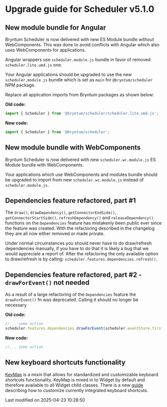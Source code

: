 # Upgrade guide for Scheduler v5.1.0

## New module bundle for Angular

Bryntum Scheduler is now delivered with new ES Module bundle without WebComponents. This was done to avoid conflicts
with Angular which also uses WebComponents for applications.

Angular wrappers use `scheduler.module.js` bundle in favor of removed `scheduler.lite.umd.js` one.

Your Angular applications should be upgraded to use the new `scheduler.module.js` bundle which is set as `main` for
`@bryntum/scheduler` NPM package.

Replace all application imports from Bryntum packages as shown below:

**Old code:**

```javascript
import { Scheduler } from '@bryntum/scheduler/scheduler.lite.umd.js';
```

**New code:**

```javascript
import { Scheduler } from '@bryntum/scheduler';
```

## New module bundle with WebComponents

Bryntum Scheduler is now delivered with new `scheduler.wc.module.js` ES Module bundle with WebComponents.

Your applications which use WebComponents and modules bundle should be upgraded to import from new 
`scheduler.wc.module.js` instead of `scheduler.module.js`.

## Dependencies feature refactored, part #1

The `draw()`, `drawDependency()`, `getConnectorEndSide()`, `getConnectorStartSide()`, `refreshDependency()` and 
`releaseDependency()` functions on the `Dependencies` feature has mistakenly been public ever since the feature was 
created. With the refactoring described in the changelog they are all now either removed or made private.

Under normal circumstances you should never have to do draw/refresh dependencies manually, if you have to do that it is
likely a bug that we would appreciate a report of. After the refactoring the only available option to draw/refresh is by
calling: `scheduler.features.dependencies.refresh()`. 

## Dependencies feature refactored, part #2 - `drawForEvent()` not needed

As a result of a large refactoring of the `Dependencies` feature the `drawForEvent()` fn was deprecated. Calling it
should no longer be necessary.

**Old code:**
```javascript
//... some action
scheduler.features.dependencies.drawForEvent(scheduler.eventStore.first);
```
**New code:**
```javascript
//... some action
```

## New keyboard shortcuts functionality

[KeyMap](#Core/widget/mixin/KeyMap) is a mixin that allows for standardized and customizable keyboard shortcuts
functionality. KeyMap is mixed in to Widget by default and therefore available to all Widget child classes. There is a
new [guide](#Grid/guides/customization/keymap.md) describing how to customize currently integrated keyboard shortcuts.


<p class="last-modified">Last modified on 2025-04-23 10:28:50</p>